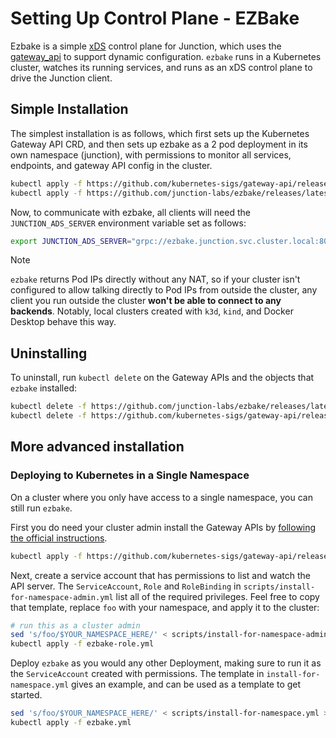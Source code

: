 # Setting Up Control Plane - EZBake

Ezbake is a simple [xDS] control plane for
Junction, which uses the [gateway_api] to support dynamic configuration.
`ezbake` runs in a Kubernetes cluster, watches its running services, and runs
as an xDS control plane to drive the Junction client.

[ezbake]: https://github.com/junction-labs/ezbake
[gateway_api]: https://gateway-api.sigs.k8s.io/
[xDS]: https://www.envoyproxy.io/docs/envoy/latest/api-docs/xds_protocol

## Simple Installation

The simplest installation is as follows, which first sets up the Kubernetes
Gateway API CRD, and then sets up ezbake as a 2 pod deployment in its own
namespace (junction), with permissions to monitor all services, endpoints, and
gateway API config in the cluster.

```bash
kubectl apply -f https://github.com/kubernetes-sigs/gateway-api/releases/download/v1.2.0/experimental-install.yaml
kubectl apply -f https://github.com/junction-labs/ezbake/releases/latest/download/install-for-cluster.yml
```

Now, to communicate with ezbake, all clients will need the `JUNCTION_ADS_SERVER` environment 
variable set as follows:

```bash
export JUNCTION_ADS_SERVER="grpc://ezbake.junction.svc.cluster.local:8008"
```

> [!NOTE]
>
> `ezbake` returns Pod IPs directly without any NAT, so if your cluster
> isn't configured to allow talking directly to Pod IPs from outside the cluster,
> any client you run outside the cluster **won't be able to connect to any
> backends**.  Notably, local clusters created with `k3d`, `kind`, and Docker
> Desktop behave this way.

## Uninstalling

To uninstall, run `kubectl delete` on the Gateway APIs and the objects that
`ezbake` installed:

```bash
kubectl delete -f https://github.com/junction-labs/ezbake/releases/latest/download/install-for-cluster.yml
kubectl delete -f https://github.com/kubernetes-sigs/gateway-api/releases/download/v1.2.0/experimental-install.yaml
```

## More advanced installation

### Deploying to Kubernetes in a Single Namespace

On a cluster where you only have access to a single namespace, you can still run
`ezbake`. 

First you do need  your cluster admin install the Gateway APIs by [following the official instructions][official-instructions].

```bash
kubectl apply -f https://github.com/kubernetes-sigs/gateway-api/releases/download/v1.2.0/experimental-install.yaml
```

[official-instructions]: https://gateway-api.sigs.k8s.io/guides/#installing-gateway-api

Next, create a service account that has permissions to list and watch the API
server. The `ServiceAccount`, `Role` and `RoleBinding` in
`scripts/install-for-namespace-admin.yml` list all of the required privileges.
Feel free to copy that template, replace `foo` with your namespace, and apply it
to the cluster:

```bash
# run this as a cluster admin
sed 's/foo/$YOUR_NAMESPACE_HERE/' < scripts/install-for-namespace-admin.yml > ezbake-role.yml
kubectl apply -f ezbake-role.yml
```

Deploy `ezbake` as you would any other Deployment, making sure to run it as the
`ServiceAccount` created with permissions. The template in
`install-for-namespace.yml` gives an example, and can be used as a template to
get started.

```bash
sed 's/foo/$YOUR_NAMESPACE_HERE/' < scripts/install-for-namespace.yml > ezbake.yml
kubectl apply -f ezbake.yml
```
